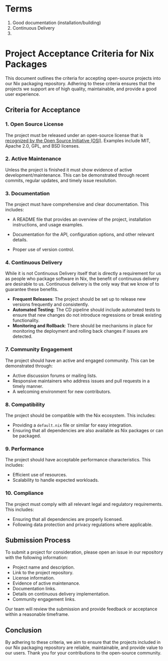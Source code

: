 # Terms

1. Good documentation (installation/building)
2. Continuous Delivery
3. 


# Project Acceptance Criteria for Nix Packages

This document outlines the criteria for accepting open-source projects into our Nix packaging repository. Adhering to these criteria ensures that the projects we support are of high quality, maintainable, and provide a good user experience.

## Criteria for Acceptance

### 1. Open Source License
The project must be released under an open-source license that is [recognized by the Open Source Initiative (OSI)](https://opensource.org/licenses). Examples include MIT, Apache 2.0, GPL, and BSD licenses.

### 2. Active Maintenance
Unless the project is finished it must show evidence of active development/maintenance. This can be demonstrated through recent commits, regular updates, and timely issue resolution.

### 3. Documentation
The project must have comprehensive and clear documentation. This includes:
- A README file that provides an overview of the project, installation instructions, and usage examples.
- Documentation for the API, configuration options, and other relevant details.

- Proper use of version control.

### 4. Continuous Delivery
While it is not Continuous Delivery itself that is directly a requirement for us as people who package software in Nix, the benefit of continuous delivery are desirable to us. Continuous delivery is the only way that we know of to guarantee these benefits.

- **Frequent Releases**: The project should be set up to release new versions frequently and consistently.
- **Automated Testing**: The CD pipeline should include automated tests to ensure that new changes do not introduce regressions or break existing functionality.
- **Monitoring and Rollback**: There should be mechanisms in place for monitoring the deployment and rolling back changes if issues are detected.

### 7. Community Engagement
The project should have an active and engaged community. This can be demonstrated through:
- Active discussion forums or mailing lists.
- Responsive maintainers who address issues and pull requests in a timely manner.
- A welcoming environment for new contributors.

### 8. Compatibility
The project should be compatible with the Nix ecosystem. This includes:
- Providing a `default.nix` file or similar for easy integration.
- Ensuring that all dependencies are also available as Nix packages or can be packaged.

### 9. Performance
The project should have acceptable performance characteristics. This includes:
- Efficient use of resources.
- Scalability to handle expected workloads.

### 10. Compliance
The project must comply with all relevant legal and regulatory requirements. This includes:
- Ensuring that all dependencies are properly licensed.
- Following data protection and privacy regulations where applicable.

## Submission Process

To submit a project for consideration, please open an issue in our repository with the following information:
- Project name and description.
- Link to the project repository.
- License information.
- Evidence of active maintenance.
- Documentation links.
- Details on continuous delivery implementation.
- Community engagement links.

Our team will review the submission and provide feedback or acceptance within a reasonable timeframe.

## Conclusion

By adhering to these criteria, we aim to ensure that the projects included in our Nix packaging repository are reliable, maintainable, and provide value to our users. Thank you for your contributions to the open-source community.

